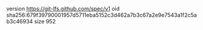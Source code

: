 version https://git-lfs.github.com/spec/v1
oid sha256:679f39790001957d5711eba5152c3d462a7b3c67a2e9e7543a1f2c5ab3c46934
size 952
